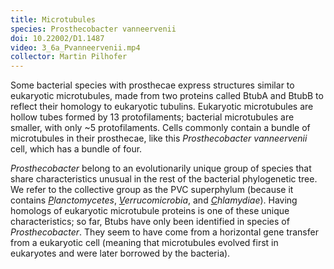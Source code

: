 ```yaml
---
title: Microtubules
species: Prosthecobacter vanneervenii 
doi: 10.22002/D1.1487
video: 3_6a_Pvanneervenii.mp4
collector: Martin Pilhofer
---
```


Some bacterial species with prosthecae express structures similar to eukaryotic microtubules, made from two proteins called BtubA and BtubB to reflect their homology to eukaryotic tubulins. Eukaryotic microtubules are hollow tubes formed by 13 protofilaments; bacterial microtubules are smaller, with only ~5 protofilaments. Cells commonly contain a bundle of microtubules in their prosthecae, like this *Prosthecobacter vanneervenii* cell, which has a bundle of four.

*Prosthecobacter* belong to an evolutionarily unique group of species that share characteristics unusual in the rest of the bacterial phylogenetic tree. We refer to the collective group as the PVC superphylum (because it contains *<u>P</u>lanctomycetes*, *<u>V</u>errucomicrobia*, and *<u>C</u>hlamydiae*). Having homologs of eukaryotic microtubule proteins is one of these unique characteristics; so far, Btubs have only been identified in species of *Prosthecobacter*. They seem to have come from a horizontal gene transfer from a eukaryotic cell (meaning that microtubules evolved first in eukaryotes and were later borrowed by the bacteria).

